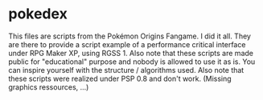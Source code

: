 # pokedex
This files are scripts from the Pokémon Origins Fangame. I did it all. They are there to provide a script example of a performance critical interface under RPG Maker XP, using RGSS 1. 
Also note that these scripts are made public for "educational" purpose and nobody is allowed to use it as is. You can inspire yourself with the structure / algorithms used. Also note that these scripts were realized under PSP 0.8 and don't work. (Missing graphics ressources, ...)
